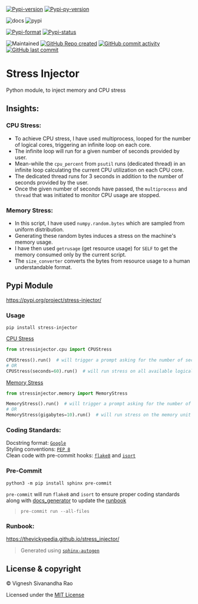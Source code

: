 [![Pypi-version](https://img.shields.io/pypi/v/stress-injector)](https://pypi.org/project/stress-injector)
[![Pypi-py-version](https://img.shields.io/pypi/pyversions/stress-injector)](https://pypi.org/project/stress-injector)

![docs](https://github.com/thevickypedia/stress_injector/actions/workflows/docs.yml/badge.svg)
![pypi](https://github.com/thevickypedia/stress_injector/actions/workflows/python-publish.yml/badge.svg)

[![Pypi-format](https://img.shields.io/pypi/format/stress-injector)](https://pypi.org/project/stress-injector/#files)
[![Pypi-status](https://img.shields.io/pypi/status/stress-injector)](https://pypi.org/project/stress-injector)

![Maintained](https://img.shields.io/maintenance/yes/2021)
[![GitHub Repo created](https://img.shields.io/date/1599432310)](https://api.github.com/repos/thevickypedia/stress_injector)
[![GitHub commit activity](https://img.shields.io/github/commit-activity/y/thevickypedia/stress_injector)](https://api.github.com/repos/thevickypedia/stress-injector)
[![GitHub last commit](https://img.shields.io/github/last-commit/thevickypedia/stress_injector)](https://api.github.com/repos/thevickypedia/stress-injector)

# Stress Injector
Python module, to inject memory and CPU stress

## Insights:

### CPU Stress:
* To achieve CPU stress, I have used multiprocess, looped for the number of logical cores, triggering an infinite loop on
  each core.
* The infinite loop will run for a given number of seconds provided by user.
* Mean-while the `cpu_percent` from `psutil` runs (dedicated thread) in an infinite loop calculating the current CPU 
  utilization on each CPU core.
* The dedicated thread runs for 3 seconds in addition to the number of seconds provided by the user.
* Once the given number of seconds have passed, the `multiprocess` and `thread` that was initiated to monitor CPU usage are stopped.

### Memory Stress:
* In this script, I have used `numpy.random.bytes` which are sampled from uniform distribution.
* Generating these random bytes induces a stress on the machine's memory usage.
* I have then used `getrusage` (get resource usage) for `SELF` to get the memory consumed only by the current script.
* The `size_converter` converts the bytes from resource usage to a human understandable format.

## Pypi Module
https://pypi.org/project/stress-injector/

### Usage
`pip install stress-injector`

[CPU Stress](https://github.com/thevickypedia/stress_injector/blob/main/stressinjector/cpu.py)
```python
from stressinjector.cpu import CPUStress

CPUStress().run()  # will trigger a prompt asking for the number of seconds to be stressed.
# OR
CPUStress(seconds=60).run()  # will run stress on all available logical cores for 60 seconds without a prompt.
```

[Memory Stress](https://github.com/thevickypedia/stress_injector/blob/main/stressinjector/memory.py)
```python
from stressinjector.memory import MemoryStress

MemoryStress().run()  # will trigger a prompt asking for the number of gigabytes to be stressed.
# OR
MemoryStress(gigabytes=10).run()  # will run stress on the memory unit with 10 GigaBytes without a prompt.
```

### Coding Standards:
Docstring format: [`Google`](https://google.github.io/styleguide/pyguide.html#38-comments-and-docstrings) <br>
Styling conventions: [`PEP 8`](https://www.python.org/dev/peps/pep-0008/) <br>
Clean code with pre-commit hooks: [`flake8`](https://flake8.pycqa.org/en/latest/) and 
[`isort`](https://pycqa.github.io/isort/)

### Pre-Commit
`python3 -m pip install sphinx pre-commit`

`pre-commit` will run `flake8` and `isort` to ensure proper coding standards along with [docs_generator](gen_docs.sh) 
to update the [runbook](#Runbook)
> `pre-commit run --all-files`

### Runbook:
https://thevickypedia.github.io/stress_injector/

> Generated using [`sphinx-autogen`](https://www.sphinx-doc.org/en/master/man/sphinx-autogen.html)

## License & copyright

&copy; Vignesh Sivanandha Rao

Licensed under the [MIT License](LICENSE)

[comment]: <> (brew install gh)
[comment]: <> (gh auth login)
[comment]: <> (`gh release create 0.0.7 --notes-file CHANGELOG --title 'Automate releases'`)
